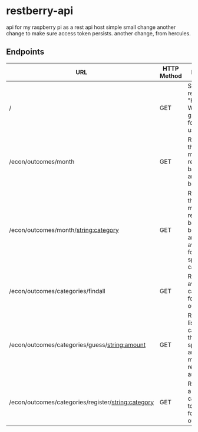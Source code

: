 # restberry-api
api for my raspberry pi as a rest api host
simple small change
another change to make sure access token persists.
another change, from hercules.

## Endpoints

URL | HTTP Method | Returns
------------ | ------------- | -------------
/ | GET | Simply returns a "Hello World!", to greet user for correct usage
/econ/outcomes/month | GET | Returns this month's result, balance and budget
/econ/outcomes/month/<string:category> | GET | Returns this month's result, balance, budget and average for specific category
/econ/outcomes/categories/findall | GET | Returns all available categories for outcomes
/econ/outcomes/categories/guess/<string:amount> | GET | Returns a list of categories that the specified amount might be registered as
/econ/outcomes/categories/register/<string:category> | GET | Registers a new category to be used for outcomes
